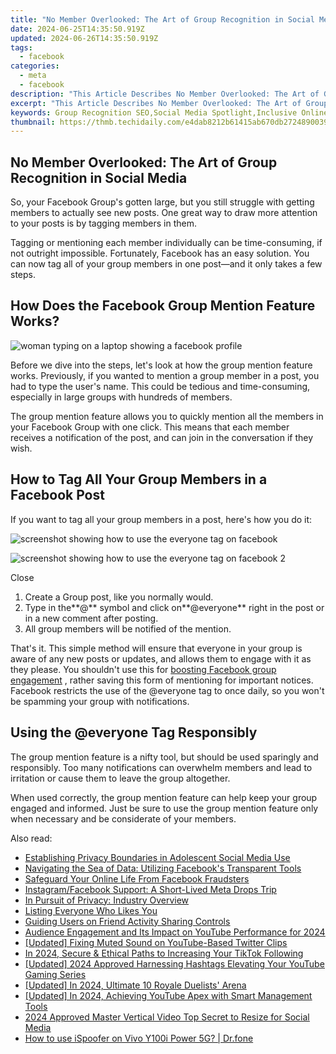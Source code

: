 ```yaml
---
title: "No Member Overlooked: The Art of Group Recognition in Social Media"
date: 2024-06-25T14:35:50.919Z
updated: 2024-06-26T14:35:50.919Z
tags:
  - facebook
categories:
  - meta
  - facebook
description: "This Article Describes No Member Overlooked: The Art of Group Recognition in Social Media"
excerpt: "This Article Describes No Member Overlooked: The Art of Group Recognition in Social Media"
keywords: Group Recognition SEO,Social Media Spotlight,Inclusive Online Groups,Membership Acknowledgment,Collective Social Appreciation,Team Highlighting Strategy,Group Valorization Tactics
thumbnail: https://thmb.techidaily.com/e4dab8212b61415ab670db2724890039dc218886423e579644f1092e23638fe5.jpg
---
```


## No Member Overlooked: The Art of Group Recognition in Social Media

 So, your Facebook Group's gotten large, but you still struggle with getting members to actually see new posts. One great way to draw more attention to your posts is by tagging members in them.

 Tagging or mentioning each member individually can be time-consuming, if not outright impossible. Fortunately, Facebook has an easy solution. You can now tag all of your group members in one post—and it only takes a few steps.

## How Does the Facebook Group Mention Feature Works?

![woman typing on a laptop showing a facebook profile](https://static1.makeuseofimages.com/wordpress/wp-content/uploads/2023/01/1200x600-49.jpg)

 Before we dive into the steps, let's look at how the group mention feature works. Previously, if you wanted to mention a group member in a post, you had to type the user's name. This could be tedious and time-consuming, especially in large groups with hundreds of members.

 The group mention feature allows you to quickly mention all the members in your Facebook Group with one click. This means that each member receives a notification of the post, and can join in the conversation if they wish.

## How to Tag All Your Group Members in a Facebook Post

 If you want to tag all your group members in a post, here's how you do it:

![screenshot showing how to use the everyone tag on facebook](https://static1.makeuseofimages.com/wordpress/wp-content/uploads/2023/02/screenshot-showing-how-to-use-the-everyone-tag-on-facebook.jpg)

![screenshot showing how to use the everyone tag on facebook 2](https://static1.makeuseofimages.com/wordpress/wp-content/uploads/2023/02/screenshot-showing-how-to-use-the-everyone-tag-on-facebook-2.jpg)

Close

1. Create a Group post, like you normally would.
2. Type in the**@** symbol and click on**@everyone** right in the post or in a new comment after posting.
3. All group members will be notified of the mention.

 That's it. This simple method will ensure that everyone in your group is aware of any new posts or updates, and allows them to engage with it as they please. You shouldn't use this for [boosting Facebook group engagement](https://www.makeuseof.com/how-to-engage-facebook-group-members/) , rather saving this form of mentioning for important notices. Facebook restricts the use of the @everyone tag to once daily, so you won't be spamming your group with notifications.

## Using the @everyone Tag Responsibly

 The group mention feature is a nifty tool, but should be used sparingly and responsibly. Too many notifications can overwhelm members and lead to irritation or cause them to leave the group altogether.

 When used correctly, the group mention feature can help keep your group engaged and informed. Just be sure to use the group mention feature only when necessary and be considerate of your members.


<ins class="adsbygoogle"
     style="display:block"
     data-ad-format="autorelaxed"
     data-ad-client="ca-pub-7571918770474297"
     data-ad-slot="1223367746"></ins>



<ins class="adsbygoogle"
     style="display:block"
     data-ad-client="ca-pub-7571918770474297"
     data-ad-slot="8358498916"
     data-ad-format="auto"
     data-full-width-responsive="true"></ins>

<span class="atpl-alsoreadstyle">Also read:</span>
<div><ul>
<li><a href="https://facebook.techidaily.com/establishing-privacy-boundaries-in-adolescent-social-media-use/"><u>Establishing Privacy Boundaries in Adolescent Social Media Use</u></a></li>
<li><a href="https://facebook.techidaily.com/navigating-the-sea-of-data-utilizing-facebooks-transparent-tools/"><u>Navigating the Sea of Data: Utilizing Facebook's Transparent Tools</u></a></li>
<li><a href="https://facebook.techidaily.com/safeguard-your-online-life-from-facebook-fraudsters/"><u>Safeguard Your Online Life From Facebook Fraudsters</u></a></li>
<li><a href="https://facebook.techidaily.com/instagramfacebook-support-a-short-lived-meta-drops-trip/"><u>Instagram/Facebook Support: A Short-Lived Meta Drops Trip</u></a></li>
<li><a href="https://facebook.techidaily.com/in-pursuit-of-privacy-industry-overview/"><u>In Pursuit of Privacy: Industry Overview</u></a></li>
<li><a href="https://facebook.techidaily.com/listing-everyone-who-likes-you/"><u>Listing Everyone Who Likes You</u></a></li>
<li><a href="https://facebook.techidaily.com/guiding-users-on-friend-activity-sharing-controls/"><u>Guiding Users on Friend Activity Sharing Controls</u></a></li>
<li><a href="https://youtube-clips.techidaily.com/audience-engagement-and-its-impact-on-youtube-performance-for-2024/"><u>Audience Engagement and Its Impact on YouTube Performance for 2024</u></a></li>
<li><a href="https://twitter-videos.techidaily.com/updated-fixing-muted-sound-on-youtube-based-twitter-clips/"><u>[Updated] Fixing Muted Sound on YouTube-Based Twitter Clips</u></a></li>
<li><a href="https://tiktok-videos.techidaily.com/in-2024-secure-and-ethical-paths-to-increasing-your-tiktok-following/"><u>In 2024, Secure & Ethical Paths to Increasing Your TikTok Following</u></a></li>
<li><a href="https://eaxpv-info.techidaily.com/updated-2024-approved-harnessing-hashtags-elevating-your-youtube-gaming-series/"><u>[Updated] 2024 Approved  Harnessing Hashtags  Elevating Your YouTube Gaming Series</u></a></li>
<li><a href="https://screen-activity-recording.techidaily.com/updated-in-2024-ultimate-10-royale-duelists-arena/"><u>[Updated] In 2024, Ultimate 10 Royale Duelists' Arena</u></a></li>
<li><a href="https://facebook-video-footage.techidaily.com/updated-in-2024-achieving-youtube-apex-with-smart-management-tools/"><u>[Updated] In 2024, Achieving YouTube Apex with Smart Management Tools</u></a></li>
<li><a href="https://video-creation-software.techidaily.com/2024-approved-master-vertical-video-top-secret-to-resize-for-social-media/"><u>2024 Approved Master Vertical Video Top Secret to Resize for Social Media</u></a></li>
<li><a href="https://change-location.techidaily.com/how-to-use-ispoofer-on-vivo-y100i-power-5g-drfone-by-drfone-virtual-android/"><u>How to use iSpoofer on Vivo Y100i Power 5G? | Dr.fone</u></a></li>
</ul></div>
